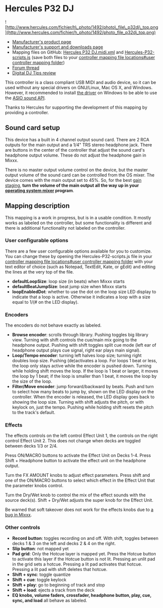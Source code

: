 # Hercules P32 DJ

![http://www.hercules.com/fichier/h\_photo/1492/photo\_file\_p32dj\_top.png](http://www.hercules.com/fichier/h_photo/1492/photo_file_p32dj_top.png)

  - [Manufacturer's product
    page](http://www.hercules.com/uk/advanced-controllers/bdd/p/258/hercules-p32-dj/)
  - [Manufacturer's support and downloads
    page](https://support.hercules.com/en/product/p32dj-en/)
  - Mapping files on GitHub: [Hercules P32
    DJ.midi.xml](https://raw.githubusercontent.com/Be-ing/mixxx/hercules_p32_mapping/res/controllers/Hercules%20P32%20DJ.midi.xml)
    and
    [Hercules-P32-scripts.js](https://raw.githubusercontent.com/Be-ing/mixxx/hercules_p32_mapping/res/controllers/Hercules-P32-scripts.js)
    (save both files to your [controller mapping file locations\#user
    controller mapping
    folder](controller%20mapping%20file%20locations#user%20controller%20mapping%20folder))
  - [Forum thread](http://mixxx.org/forums/viewtopic.php?f=7&t=8132)
  - [Digital DJ Tips
    review](http://www.digitaldjtips.com/2016/03/review-video-hercules-p32-dj-grid-pad-controller/)

This controller is a class compliant USB MIDI and audio device, so it
can be used without any special drivers on GNU/Linux, Mac OS X, and
Windows. However, it recommended to install [the
driver](https://support.hercules.com/en/product/p32dj-en/) on Windows to
be able to use the [ASIO sound
API](http://mixxx.org/manual/latest/chapters/configuration.html#audio-api).

Thanks to Hercules for supporting the development of this mapping by
providing a controller.

## Sound card setup

This device has a built in 4 channel output sound card. There are 2 RCA
outputs for the main output and a 1/4" TRS stereo headphone jack. There
are buttons in the center of the controller that adjust the sound card's
headphone output volume. These do not adjust the headphone gain in
Mixxx.

There is no master output volume control on the device, but the master
output volume of the sound card can be controlled from the OS mixer. The
device comes with the main output set to 45%. So, for the best [gain
staging](http://mixxx.org/manual/latest/chapters/djing_with_mixxx.html#setting-your-levels-properly-gain-staging),
**turn the volume of the main output all the way up in your [operating
system mixer](operating%20system%20mixer) program**.

## Mapping description

This mapping is a work in progress, but is in a usable condition. It
mostly works as labeled on the controller, but some functionality is
different and there is additional functionality not labeled on the
controller.

### User configurable options

There are a few user configurable options available for you to
customize. You can change these by opening the Hercules-P32-scripts.js
file in your [controller mapping file locations\#user controller mapping
folder](controller%20mapping%20file%20locations#user%20controller%20mapping%20folder)
with your text editor of choice (such as Notepad, TextEdit, Kate, or
gEdit) and editing the lines at the very top of the file.

  - **defaultLoopSize**: loop size (in beats) when Mixxx starts
  - **defaultBeatJumpSize**: beat jump size when Mixxx starts
  - **loopEnabledDot**: whether to use the dot on the loop size LED
    display to indicate that a loop is active. Otherwise it indicates a
    loop with a size equal to 1/(\# on the LED display).

### Encoders

The encoders do not behave exactly as labeled.

  - **Browse encoder**: scrolls through library. Pushing toggles big
    library view. Turning with shift controls the cue/main mix going to
    the headphone output. Pushing with shift toggles split cue mode
    (left ear of headphone output plays cue signal, right ear plays main
    signal).
  - **Loop/Tempo encoder**: turning left halves loop size; turning right
    doubles loop size. Pushing (de)activates a loop. For loops 1 beat or
    less, the loop only stays active while the encoder is pushed down.
    Turning while holding shift moves the loop. If the loop is 1 beat or
    larger, it moves the loop by 1 beat; if the loop is smaller than 1
    beat, it moves the loop by the size of the loop.
  - **Filter/Move encoder**: jump forward/backward by beats. Push and
    turn to select how many beats to jump by, shown on the LED display
    on the controller. When the encoder is released, the LED display
    goes back to showing the loop size. Turning with shift adjusts the
    pitch, or with keylock on, just the tempo. Pushing while holding
    shift resets the pitch to the track's default.

### Effects

The effects controls on the left control Effect Unit 1, the controls on
the right control Effect Unit 2. This does not change when decks are
toggled between decks 1/3 or 2/4.

Press ON/MACRO buttons to activate the Effect Unit on Decks 1-4. Press
Shift + Headphone button to activate the effect unit on the headphone
output.

Turn the FX AMOUNT knobs to adjust effect parameters. Press shift and
one of the ON/MACRO buttons to select which effect in the Effect Unit
that the parameter knobs control.

Turn the Dry/Wet knob to control the mix of the effect sounds with the
source deck(s). Shift + Dry/Wet adjusts the super knob for the Effect
Unit.

Be warned that soft takeover does not work for the effects knobs due to
[a bug in Mixxx](https://bugs.launchpad.net/mixxx/+bug/1479008).

### Other controls

  - **Record button**: toggles recording on and off. With shift, toggles
    between decks 1 & 3 on the left and decks 2 & 4 on the right.
  - **Slip button**: not mapped yet
  - **Pad grid**: Only the Hotcue layer is mapped yet. Press the Hotcue
    button to activate this layer if the Hotcue button is not lit.
    Pressing an unlit pad in the grid sets a hotcue. Pressing a lit pad
    activates that hotcue. Pressing a lit pad with shift deletes that
    hotcue.
  - **Shift + sync**: toggle quantize
  - **Shift + cue**: toggle keylock
  - **Shift + play**: go to beginning of track and stop
  - **Shift + load**: ejects a track from the deck
  - **EQ knobs, volume faders, crossfader, headphone button, play, cue,
    sync, and load** all behave as labeled.
